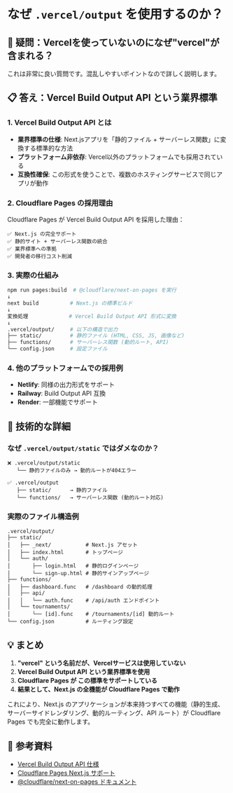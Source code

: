 # なぜ `.vercel/output` を使用するのか？

## 🤔 疑問：Vercelを使っていないのになぜ"vercel"が含まれる？

これは非常に良い質問です。混乱しやすいポイントなので詳しく説明します。

## 📋 答え：Vercel Build Output API という業界標準

### 1. Vercel Build Output API とは

- **業界標準の仕様**: Next.jsアプリを「静的ファイル + サーバーレス関数」に変換する標準的な方法
- **プラットフォーム非依存**: Vercel以外のプラットフォームでも採用されている
- **互換性確保**: この形式を使うことで、複数のホスティングサービスで同じアプリが動作

### 2. Cloudflare Pages の採用理由

Cloudflare Pages が Vercel Build Output API を採用した理由：

```
✅ Next.js の完全サポート
✅ 静的サイト + サーバーレス関数の統合
✅ 業界標準への準拠
✅ 開発者の移行コスト削減
```

### 3. 実際の仕組み

```bash
npm run pages:build  # @cloudflare/next-on-pages を実行
↓
next build          # Next.js の標準ビルド
↓
変換処理             # Vercel Build Output API 形式に変換
↓
.vercel/output/     # 以下の構造で出力
├── static/         # 静的ファイル (HTML, CSS, JS, 画像など)
├── functions/      # サーバーレス関数 (動的ルート, API)
└── config.json     # 設定ファイル
```

### 4. 他のプラットフォームでの採用例

- **Netlify**: 同様の出力形式をサポート
- **Railway**: Build Output API 互換
- **Render**: 一部機能でサポート

## 🔧 技術的な詳細

### なぜ `.vercel/output/static` ではダメなのか？

```
❌ .vercel/output/static 
   └── 静的ファイルのみ → 動的ルートが404エラー

✅ .vercel/output
   ├── static/      → 静的ファイル
   └── functions/   → サーバーレス関数 (動的ルート対応)
```

### 実際のファイル構造例

```
.vercel/output/
├── static/
│   ├── _next/           # Next.js アセット
│   ├── index.html       # トップページ
│   └── auth/
│       ├── login.html   # 静的ログインページ
│       └── sign-up.html # 静的サインアップページ
├── functions/
│   ├── dashboard.func   # /dashboard の動的処理
│   ├── api/
│   │   └── auth.func    # /api/auth エンドポイント
│   └── tournaments/
│       └── [id].func    # /tournaments/[id] 動的ルート
└── config.json          # ルーティング設定
```

## 💡 まとめ

1. **"vercel" という名前だが、Vercelサービスは使用していない**
2. **Vercel Build Output API という業界標準を使用**
3. **Cloudflare Pages が この標準をサポートしている**
4. **結果として、Next.js の全機能が Cloudflare Pages で動作**

これにより、Next.js のアプリケーションが本来持つすべての機能（静的生成、サーバーサイドレンダリング、動的ルーティング、API ルート）が Cloudflare Pages でも完全に動作します。

## 🔗 参考資料

- [Vercel Build Output API 仕様](https://vercel.com/docs/build-output-api/v3)
- [Cloudflare Pages Next.js サポート](https://developers.cloudflare.com/pages/framework-guides/deploy-a-nextjs-site/)
- [@cloudflare/next-on-pages ドキュメント](https://github.com/cloudflare/next-on-pages)